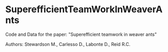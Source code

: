 # SuperefficientTeamWorkInWeaverAnts
Code and Data for the paper: "Superefficient teamwork in weaver ants"

Authors: Stewardson M., Carlesso D., Labonte D., Reid R.C.





